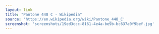 ```yaml
---
layout: link
title: "Pantone 448 C - Wikipedia"
source: 'https://en.wikipedia.org/wiki/Pantone_448_C'
screenshot: 'screenshots/19ed3ccc-8161-4e4a-be9b-bc637a0f9bef.jpg'
---
```


